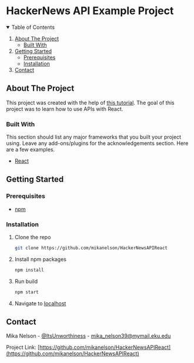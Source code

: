<h1>HackerNews API Example Project</h1>

<details open="open">
  <summary>Table of Contents</summary>
  <ol>
    <li>
      <a href="#about-the-project">About The Project</a>
      <ul>
        <li><a href="#built-with">Built With</a></li>
      </ul>
    </li>
    <li>
      <a href="#getting-started">Getting Started</a>
      <ul>
        <li><a href="#prerequisites">Prerequisites</a></li>
        <li><a href="#installation">Installation</a></li>
      </ul>
    </li>
    <li><a href="#contact">Contact</a></li>
  </ol>
</details>

## About The Project

This project was created with the help of [this tutorial](https://www.freecodecamp.org/news/learn-how-to-use-apis-with-react-by-building-a-hacker-news-api-application/). 
The goal of this project was to learn how to use APIs with React.

### Built With

This section should list any major frameworks that you built your project using. Leave any add-ons/plugins for the acknowledgements section. Here are a few examples.
* [React](https://reactjs.org/)

## Getting Started

### Prerequisites

* [npm](https://www.npmjs.com/get-npm)

### Installation

1. Clone the repo
   ```sh
   git clone https://github.com/mikanelson/HackerNewsAPIReact
   ```
3. Install npm packages
   ```sh
   npm install
   ```
4. Run build
   ```sh
   npm start
   ```
5. Navigate to [localhost](http://localhost:3000/)

## Contact

Mika Nelson - [@ItsUnworthiness](https://twitter.com/ItsUnworthiness) - mika_nelson39@mymail.eku.edu

Project Link: [https://github.com/mikanelson/HackerNewsAPIReact](https://github.com/mikanelson/HackerNewsAPIReact)
